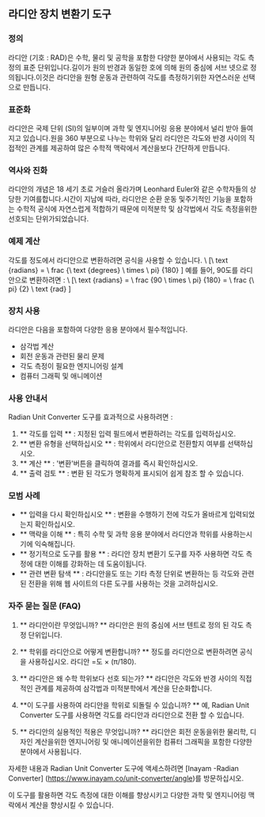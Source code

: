 ## 라디안 장치 변환기 도구

### 정의
라디안 (기호 : RAD)은 수학, 물리 및 공학을 포함한 다양한 분야에서 사용되는 각도 측정의 표준 단위입니다.길이가 원의 반경과 동일한 호에 의해 원의 중심에 서브 넷으로 정의됩니다.이것은 라디안을 원형 운동과 관련하여 각도를 측정하기위한 자연스러운 선택으로 만듭니다.

### 표준화
라디안은 국제 단위 (SI)의 일부이며 과학 및 엔지니어링 응용 분야에서 널리 받아 들여지고 있습니다.원을 360 부분으로 나누는 학위와 달리 라디안은 각도와 반경 사이의 직접적인 관계를 제공하여 많은 수학적 맥락에서 계산을보다 간단하게 만듭니다.

### 역사와 진화
라디안의 개념은 18 세기 초로 거슬러 올라가며 Leonhard Euler와 같은 수학자들의 상당한 기여를합니다.시간이 지남에 따라, 라디안은 순환 운동 및주기적인 기능을 포함하는 수학적 공식에 자연스럽게 적합하기 때문에 미적분학 및 삼각법에서 각도 측정을위한 선호되는 단위가되었습니다.

### 예제 계산
각도를 정도에서 라디안으로 변환하려면 공식을 사용할 수 있습니다.
\ [\ text {radians} = \ frac {\ text {degrees} \ times \ pi} {180} \]
예를 들어, 90도를 라디안으로 변환하려면 :
\ [\ text {radians} = \ frac {90 \ times \ pi} {180} = \ frac {\ pi} {2} \ text {rad} \]

### 장치 사용
라디안은 다음을 포함하여 다양한 응용 분야에서 필수적입니다.
- 삼각법 계산
- 회전 운동과 관련된 물리 문제
- 각도 측정이 필요한 엔지니어링 설계
- 컴퓨터 그래픽 및 애니메이션

### 사용 안내서
Radian Unit Converter 도구를 효과적으로 사용하려면 :
1. ** 각도를 입력 ** : 지정된 입력 필드에서 변환하려는 각도를 입력하십시오.
2. ** 변환 유형을 선택하십시오 ** : 학위에서 라디안으로 전환할지 여부를 선택하십시오.
3. ** 계산 ** : '변환'버튼을 클릭하여 결과를 즉시 확인하십시오.
4. ** 출력 검토 ** : 변환 된 각도가 명확하게 표시되어 쉽게 참조 할 수 있습니다.

### 모범 사례
- ** 입력을 다시 확인하십시오 ** : 변환을 수행하기 전에 각도가 올바르게 입력되었는지 확인하십시오.
- ** 맥락을 이해 ** : 특히 수학 및 과학 응용 분야에서 라디안과 학위를 사용하는시기에 익숙해집니다.
- ** 정기적으로 도구를 활용 ** : 라디안 장치 변환기 도구를 자주 사용하면 각도 측정에 대한 이해를 강화하는 데 도움이됩니다.
- ** 관련 변환 탐색 ** : 라디안을도 또는 기타 측정 단위로 변환하는 등 각도와 관련된 전환을 위해 웹 사이트의 다른 도구를 사용하는 것을 고려하십시오.

### 자주 묻는 질문 (FAQ)

1. ** 라디안이란 무엇입니까? **
라디안은 원의 중심에 서브 텐트로 정의 된 각도 측정 단위입니다.

2. ** 학위를 라디안으로 어떻게 변환합니까? **
정도를 라디안으로 변환하려면 공식을 사용하십시오. 라디안 =도 × (π/180).

3. ** 라디안은 왜 수학 학위보다 선호 되는가? **
라디안은 각도와 반경 사이의 직접적인 관계를 제공하여 삼각법과 미적분학에서 계산을 단순화합니다.

4. **이 도구를 사용하여 라디안을 학위로 되돌릴 수 있습니까? **
예, Radian Unit Converter 도구를 사용하면 각도를 라디안과 라디안으로 전환 할 수 있습니다.

5. ** 라디안의 실용적인 적용은 무엇입니까? **
라디안은 회전 운동을위한 물리학, 디자인 계산을위한 엔지니어링 및 애니메이션을위한 컴퓨터 그래픽을 포함한 다양한 분야에서 사용됩니다.

자세한 내용과 Radian Unit Converter 도구에 액세스하려면 [Inayam -Radian Converter] (https://www.inayam.co/unit-converter/angle)를 방문하십시오.

이 도구를 활용하면 각도 측정에 대한 이해를 향상시키고 다양한 과학 및 엔지니어링 맥락에서 계산을 향상시킬 수 있습니다.